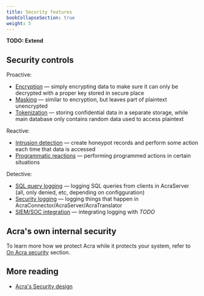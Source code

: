```yaml
---
title: Security features
bookCollapseSection: true
weight: 5
---
```


**TODO: Extend**

## Security controls

Proactive:
* [Encryption](/acra/security-controls/encryption/) —
  simply encrypting data to make sure it can only be decrypted with a proper key stored in secure place
* [Masking](/acra/security-controls/masking/) —
  similar to encryption, but leaves part of plaintext unencrypted
* [Tokenization](/acra/security-controls/tokenization/) —
  storing confidential data in a separate storage, while main database only contains random data used to access plaintext

Reactive:
* [Intrusion detection](/acra/security-controls/intrusion-detection/) —
  create honeypot records and perform some action each time that data is accessed
* [Programmatic reactions](/acra/security-controls/security-logging-and-events/security-events/programmatic-reactions/) —
  performing programmed actions in certain situations

Detective:
* [SQL query logging](/acra/security-controls/sql-firewall/_index.md#logging-and-masking-queries/) —
  logging SQL queries from clients in AcraServer (all, only denied, etc, depending on configguration)
* [Security logging](/acra/security-controls/security-logging-and-events/) —
  logging things that happen in AcraConnector/AcraServer/AcraTranslator
* [SIEM/SOC integration](/acra/security-controls/security-logging-and-events/security-events/siem-soc-integration/) —
  integrating logging with _TODO_

## Acra's own internal security

To learn more how we protect Acra while it protects your system, refer to [On Acra security](/acra/on-acra-security/) section.


## More reading

* [Acra's Security design](/acra/acra-in-depth/security-design/)
